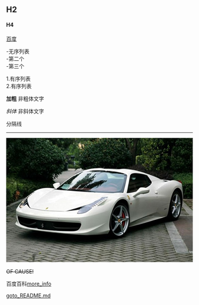 ## H2

#### H4

[百度](www.baidu.com)


-无序列表<br>
-第二个<br>
-第三个<br>

1.有序列表<br>
2.有序列表<br>



**加粗**  非粗体文字

*斜体*  非斜体文字

分隔线
_____________



![pic.jpg](https://github.com/ycyntn/ycy-english/blob/main/pic.jpg)


~~OF CAUSE!~~

百度百科[more_info](https://baike.baidu.com/item/young%20and%20beautiful)

[goto_README.md](/README.md)


